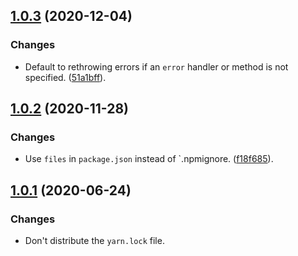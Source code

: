 <a name="1.0.3"></a>
## [1.0.3](https://github.com/cartant/rxjs-interop/compare/v1.0.2...v1.0.3) (2020-12-04)

### Changes

* Default to rethrowing errors if an `error` handler or method is not specified. ([51a1bff](https://github.com/cartant/rxjs-interop/commit/51a1bff)).

<a name="1.0.2"></a>
## [1.0.2](https://github.com/cartant/rxjs-interop/compare/v1.0.1...v1.0.2) (2020-11-28)

### Changes

* Use `files` in `package.json` instead of `.npmignore. ([f18f685](https://github.com/cartant/rxjs-interop/commit/f18f685)).

<a name="1.0.1"></a>
## [1.0.1](https://github.com/cartant/rxjs-interop/compare/v1.0.0...v1.0.1) (2020-06-24)

### Changes

* Don't distribute the `yarn.lock` file.